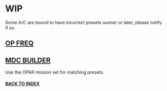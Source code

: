 # WIP

Some A/C are bound to have incorrect presets sooner or later, please notify if so.  

## [OP FREQ](http://132virtualwing.org/index.php/page/freqlist)

## [MDC BUILDER](https://mdc.132virtualwing.org/)

Use the OPAR mission set for matching presets.


#### [BACK TO INDEX](https://daviddcs.github.io/RAM_OPS/) 